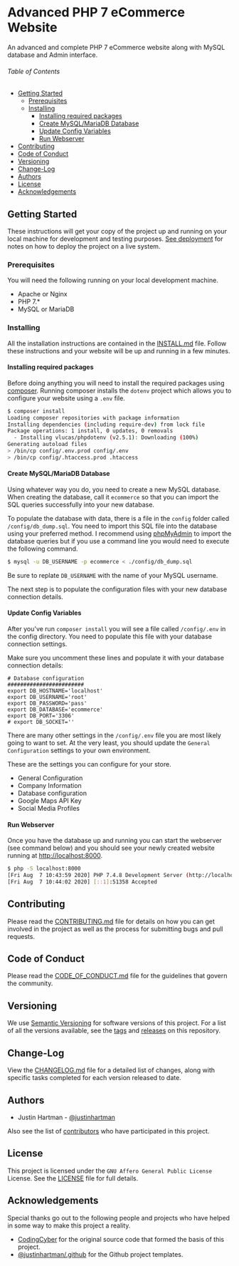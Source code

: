 # Advanced PHP 7 eCommerce Website

An advanced and complete PHP 7 eCommerce website along with MySQL database and
Admin interface.

###### Table of Contents

<!-- MarkdownTOC -->

- [Getting Started](#getting-started)
    - [Prerequisites](#prerequisites)
    - [Installing](#installing)
        - [Installing required packages](#installing-required-packages)
        - [Create MySQL/MariaDB Database](#create-mysqlmariadb-database)
        - [Update Config Variables](#update-config-variables)
        - [Run Webserver](#run-webserver)
- [Contributing](#contributing)
- [Code of Conduct](#code-of-conduct)
- [Versioning](#versioning)
- [Change-Log](#change-log)
- [Authors](#authors)
- [License](#license)
- [Acknowledgements](#acknowledgements)

<!-- /MarkdownTOC -->

## Getting Started

These instructions will get your copy of the project up and running on your
local machine for development and testing purposes. [See deployment][deploy]
for notes on how to deploy the project on a live system.

### Prerequisites

You will need the following running on your local development machine.

- Apache or Nginx
- PHP 7.*
- MySQL or MariaDB

### Installing

All the installation instructions are contained in the [INSTALL.md](INSTALL.md) file. Follow these instructions and your website will be up and running in a few minutes.

#### Installing required packages

Before doing anything you will need to install the required packages using [composer](https://getcomposer.org/). Running composer installs the `dotenv` project which allows you to configure your website using a `.env` file.

```bash
$ composer install
Loading composer repositories with package information
Installing dependencies (including require-dev) from lock file
Package operations: 1 install, 0 updates, 0 removals
  - Installing vlucas/phpdotenv (v2.5.1): Downloading (100%)
Generating autoload files
> /bin/cp config/.env.prod config/.env
> /bin/cp config/.htaccess.prod .htaccess
```

#### Create MySQL/MariaDB Database

Using whatever way you do, you need to create a new MySQL database. When creating the database, call it `ecommerce` so that you can import the SQL queries successfully into your new database.

To populate the database with data, there is a file in the `config` folder called `/config/db_dump.sql`. You need to import this SQL file into the database using your preferred method. I recommend using [phpMyAdmin](https://www.phpmyadmin.net/) to import the database queries but if you use a command line you would need to execute the following command.

```bash
$ mysql -u DB_USERNAME -p ecommerce < ./config/db_dump.sql
```

Be sure to replate `DB_USERNAME` with the name of your MySQL username.

The next step is to populate the configuration files with your new database connection details.

#### Update Config Variables

After you've run `composer install` you will see a file called `/config/.env` in the config directory. You need to populate this file with your database connection settings.

Make sure you uncomment these lines and populate it with your database connection details:

```env
# Database configuration
########################
export DB_HOSTNAME='localhost'
export DB_USERNAME='root'
export DB_PASSWORD='pass'
export DB_DATABASE='ecommerce'
export DB_PORT='3306'
# export DB_SOCKET=''
```

There are many other settings in the `/config/.env` file you are most likely going to want to set. At the very least, you should update the `General Configuration` settings to your own environment.

These are the settings you can configure for your store.

- General Configuration
- Company Information
- Database configuration
- Google Maps API Key
- Social Media Profiles

#### Run Webserver

Once you have the database up and running you can start the webserver (see command below) and you should see your newly created website running at <http://localhost:8000>.

```bash
$ php -S localhost:8000
[Fri Aug  7 10:43:59 2020] PHP 7.4.8 Development Server (http://localhost:8000) started
[Fri Aug  7 10:44:02 2020] [::1]:51358 Accepted
```

## Contributing

Please read the [CONTRIBUTING.md][CONTRIBUTING] file for details on how you
can get involved in the project as well as the process for submitting bugs
and pull requests.

## Code of Conduct

Please read the [CODE_OF_CONDUCT.md][COC] file for the guidelines that govern
the community.

## Versioning

We use [Semantic Versioning][semver] for software versions of this project.
For a list of all the versions available, see the [tags][tags] and
[releases][releases] on this repository.

## Change-Log

View the [CHANGELOG.md][changelog] file for a detailed list of changes,
along with specific tasks completed for each version released to date.

## Authors

- Justin Hartman - [@justinhartman][author-1]

Also see the list of [contributors][contribs] who have participated in this
project.

## License

This project is licensed under the `GNU Affero General Public License` License.
See the [LICENSE][license] file for full details.

## Acknowledgements

Special thanks go out to the following people and projects who have helped in
some way to make this project a reality.

- [CodingCyber][shopping-source] for the original source code that formed the
  basis of this project.
- [@justinhartman/.github][.github] for the Github project templates.

[deploy]: #deployment
[CONTRIBUTING]: CONTRIBUTING.md
[COC]: CODE_OF_CONDUCT.md
[license]: LICENSE
[changelog]: CHANGELOG.md
[semver]: http://semver.org
[tags]: https://github.com/justinhartman/complete-php7-ecom-website/tags
[releases]: https://github.com/justinhartman/complete-php7-ecom-website/releases
[contribs]: https://github.com/justinhartman/complete-php7-ecom-website/contributors
[author-1]: https://github.com/justinhartman
[.github]: https://github.com/justinhartman/.github
[shopping-source]: https://codingcyber.org/simple-shopping-cart-application-php-mysql-6394/
